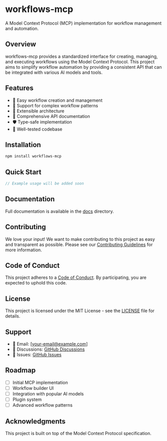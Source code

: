 # workflows-mcp

A Model Context Protocol (MCP) implementation for workflow management and automation.

## Overview

workflows-mcp provides a standardized interface for creating, managing, and executing workflows using the Model Context Protocol. This project aims to simplify workflow automation by providing a consistent API that can be integrated with various AI models and tools.

## Features

- 🚀 Easy workflow creation and management
- 🔄 Support for complex workflow patterns
- 🔌 Extensible architecture
- 📝 Comprehensive API documentation
- 🛡️ Type-safe implementation
- 🧪 Well-tested codebase

## Installation

```bash
npm install workflows-mcp
```

## Quick Start

```javascript
// Example usage will be added soon
```

## Documentation

Full documentation is available in the [docs](./docs) directory.

## Contributing

We love your input! We want to make contributing to this project as easy and transparent as possible. Please see our [Contributing Guidelines](CONTRIBUTING.md) for more information.

## Code of Conduct

This project adheres to a [Code of Conduct](CODE_OF_CONDUCT.md). By participating, you are expected to uphold this code.

## License

This project is licensed under the MIT License - see the [LICENSE](LICENSE) file for details.

## Support

- 📧 Email: [your-email@example.com]
- 💬 Discussions: [GitHub Discussions](https://github.com/FiveOhhWon/workflows-mcp/discussions)
- 🐛 Issues: [GitHub Issues](https://github.com/FiveOhhWon/workflows-mcp/issues)

## Roadmap

- [ ] Initial MCP implementation
- [ ] Workflow builder UI
- [ ] Integration with popular AI models
- [ ] Plugin system
- [ ] Advanced workflow patterns

## Acknowledgments

This project is built on top of the Model Context Protocol specification.